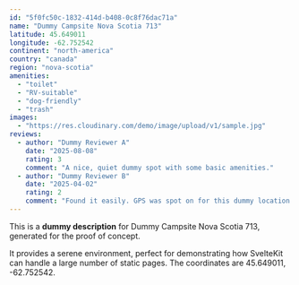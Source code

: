 ```yaml
---
id: "5f0fc50c-1832-414d-b408-0c8f76dac71a"
name: "Dummy Campsite Nova Scotia 713"
latitude: 45.649011
longitude: -62.752542
continent: "north-america"
country: "canada"
region: "nova-scotia"
amenities:
  - "toilet"
  - "RV-suitable"
  - "dog-friendly"
  - "trash"
images:
  - "https://res.cloudinary.com/demo/image/upload/v1/sample.jpg"
reviews:
  - author: "Dummy Reviewer A"
    date: "2025-08-08"
    rating: 3
    comment: "A nice, quiet dummy spot with some basic amenities."
  - author: "Dummy Reviewer B"
    date: "2025-04-02"
    rating: 2
    comment: "Found it easily. GPS was spot on for this dummy location."
---
```


This is a **dummy description** for Dummy Campsite Nova Scotia 713, generated for the proof of concept.

It provides a serene environment, perfect for demonstrating how SvelteKit can handle a large number of static pages. The coordinates are 45.649011, -62.752542.
